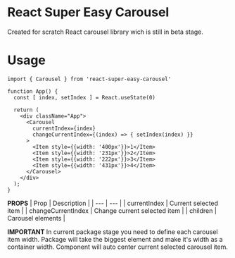 # React Super Easy Carousel

Created for scratch React carousel library wich is still in beta stage.

# Usage

```
import { Carousel } from 'react-super-easy-carousel'

function App() {
  const [ index, setIndex ] = React.useState(0)

  return (
    <div className="App">
      <Carousel 
        currentIndex={index}
        changeCurrentIndex={(index) => { setIndex(index) }}
      >
        <Item style={{width: '400px'}}>1</Item>
        <Item style={{width: '231px'}}>2</Item>
        <Item style={{width: '222px'}}>3</Item>
        <Item style={{width: '431px'}}>4</Item>
      </Carousel>
    </div>
  );
}
```
**PROPS**
| Prop | Description |
| --- | --- |
| currentIndex | Current selected item |
| changeCurrentIndex | Change current selected item |
| children | Carousel elements |

**IMPORTANT**
In current package stage you need to define each carousel item width.
Package will take the biggest element and make it's width as a container width.
Component will auto center current selected carousel item.
